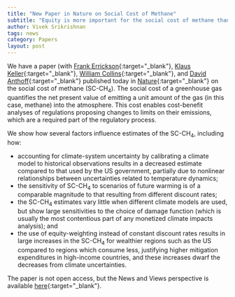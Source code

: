 ```yaml
---
title: "New Paper in Nature on Social Cost of Methane"
subtitle: "Equity is more important for the social cost of methane than climate uncertainty"
author: Vivek Srikrishnan
tags: news
category: Papers
layout: post
---
```


We have a paper (with [Frank Errickson](https://cpree.princeton.edu/people/frank-errickson){:target="_blank"}, [Klaus Keller](https://personal.ems.psu.edu/~kzk10/){:target="_blank"}, [William Collins](https://eesa.lbl.gov/profiles/william-collins/){:target="_blank"}, and [David Anthoff](https://www.david-anthoff.com/){:target="_blank"} published today in [Nature](https://dx.doi.org/10.1038/s41586-021-03386-6){:target="_blank"} on the social cost of methane (SC-CH<sub>4</sub>). The social cost of a greenhouse gas quantifies the net present value of emitting a unit amount of the gas (in this case, methane) into the atmosphere. This cost enables cost-benefit analyses of regulations proposing changes to limits on their emissions, which are a required part of the regulatory process.

We show how several factors influence estimates of the SC-CH<sub>4</sub>, including how:

* accounting for climate-system uncertainty by calibrating a climate model to historical observations results in a decreased estimate compared to that used by the US government, partially due to nonlinear relationships between uncertainties related to temperature dynamics;
* the sensitivity of SC-CH<sub>4</sub> to scenarios of future warming is of a comparable magnitude to that resulting from different discount rates;
* the SC-CH<sub>4</sub> estimates vary little when different climate models are used, but show large sensitivities to the choice of damage function (which is usually the most contentious part of any monetized climate impacts analysis); and
* the use of equity-weighting instead of constant discount rates results in large increases in the SC-CH<sub>4</sub> for wealthier regions such as the US compared to regions which consume less, justifying higher mitigation expenditures in high-income countries, and these increases dwarf the decreases from climate uncertainties.

The paper is not open access, but the News and Views perspective is available [here](https://www.nature.com/articles/d41586-021-00972-6){:target="_blank"}.
